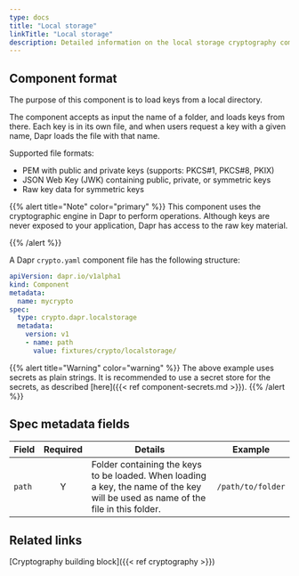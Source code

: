 ```yaml
---
type: docs
title: "Local storage"
linkTitle: "Local storage"
description: Detailed information on the local storage cryptography component
---
```


## Component format

The purpose of this component is to load keys from a local directory.

The component accepts as input the name of a folder, and loads keys from there. Each key is in its own file, and when users request a key with a given name, Dapr loads the file with that name.

Supported file formats:

- PEM with public and private keys (supports: PKCS#1, PKCS#8, PKIX)
- JSON Web Key (JWK) containing public, private, or symmetric keys
- Raw key data for symmetric keys

{{% alert title="Note" color="primary" %}}
This component uses the cryptographic engine in Dapr to perform operations. Although keys are never exposed to your application, Dapr has access to the raw key material.

{{% /alert %}}


A Dapr `crypto.yaml` component file has the following structure:

```yaml
apiVersion: dapr.io/v1alpha1
kind: Component
metadata:
  name: mycrypto
spec:
  type: crypto.dapr.localstorage
  metadata:
    version: v1
    - name: path
      value: fixtures/crypto/localstorage/
```

{{% alert title="Warning" color="warning" %}}
The above example uses secrets as plain strings. It is recommended to use a secret store for the secrets, as described [here]({{< ref component-secrets.md >}}).
{{% /alert %}}

## Spec metadata fields

| Field              | Required | Details | Example |
|--------------------|:--------:|---------|---------|
| `path`             | Y        | Folder containing the keys to be loaded. When loading a key, the name of the key will be used as name of the file in this folder.  | `/path/to/folder`

## Related links
[Cryptography building block]({{< ref cryptography >}})
